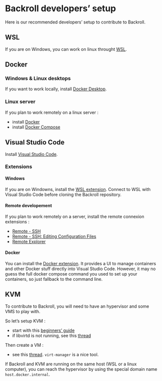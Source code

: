 # Backroll developers’ setup

Here is our recommended developers’ setup to contribute to Backroll.

## WSL

If you are on Windows, you can work on linux throught [WSL](https://learn.microsoft.com/fr-fr/windows/wsl/install).

## Docker

### Windows & Linux desktops

If you want to work locally, install [Docker Desktop](https://docs.docker.com/desktop/install/windows-install/).

### Linux server

If you plan to work remotely on a linux server :

- install [Docker](https://docs.docker.com/engine/install/)
- install [Docker Compose](https://docs.docker.com/compose/install/linux/)

## Visual Studio Code

Install [Visual Studio Code](https://code.visualstudio.com/download).

### Extensions

#### Windows

If you are on Windowns, install the [WSL extension](https://marketplace.visualstudio.com/items?itemName=ms-vscode-remote.remote-wsl). Connect to WSL with Visual Studio Code before cloning the Backroll repository.

#### Remote developement

If you plan to work remotely on a server, install the remote connexion extensions :

- [Remote - SSH](https://marketplace.visualstudio.com/items?itemName=ms-vscode-remote.remote-ssh)
- [Remote - SSH: Editing Configuration Files](https://marketplace.visualstudio.com/items?itemName=ms-vscode-remote.remote-ssh-edit)
- [Remote Explorer](https://marketplace.visualstudio.com/items?itemName=ms-vscode.remote-explorer)

#### Docker

You can install the [Docker extension](https://marketplace.visualstudio.com/items?itemName=ms-azuretools.vscode-docker). It provides a UI to manage containers and other Docker stuff directly into Visual Studio Code. However, it may no guess the full docker compose command you used to set up your containers, so just fallback to the command line.

## KVM

To contribute to Backroll, you will need to have an hypervisor and some VMS to play with.

So let’s setup KVM :

- start with this [beginners’ guide](https://ubuntu.com/blog/kvm-hyphervisor)
- if libvirtd is not running, see this [thread](https://askubuntu.com/questions/1225216/failed-to-connect-socket-to-var-run-libvirt-libvirt-sock#answers)

Then create a VM :

- see this [thread](https://unix.stackexchange.com/questions/309788/how-to-create-a-vm-from-scratch-with-virsh). `virt-manager` is a nice tool.

If Backroll and KVM are running on the same host (WSL or a linux computer), you can reach the hypervisor by using the special domain name `host.docker.internal`.
